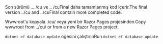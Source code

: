 <span data-ttu-id="e9e43-101">Son sürümü ... /cu ve .. /cuFinal daha tamamlanmış kod içerir.</span><span class="sxs-lookup"><span data-stu-id="e9e43-101">The final version ../cu and ../cuFinal contain more completed code.</span></span>

<span data-ttu-id="e9e43-102">Wwwroot'u kopyala. /cu/ veya yeni bir Razor Pages projesinden.</span><span class="sxs-lookup"><span data-stu-id="e9e43-102">Copy wwwroot from ../cu/ or from a new Razor Pages project.</span></span>

<span data-ttu-id="e9e43-103">`dotnet ef database update` öğesini çalıştırın</span><span class="sxs-lookup"><span data-stu-id="e9e43-103">Run `dotnet ef database update`</span></span>
